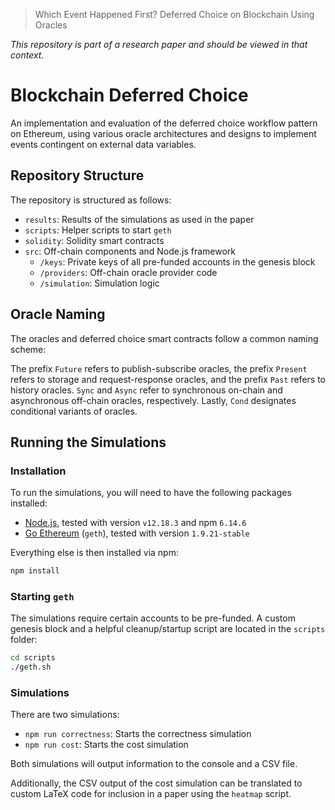 > Which Event Happened First? Deferred Choice on Blockchain Using Oracles

*This repository is part of a research paper and should be viewed in that context.*

# Blockchain Deferred Choice

An implementation and evaluation of the deferred choice workflow pattern on Ethereum, using various oracle architectures and designs to implement events contingent on external data variables.

## Repository Structure
The repository is structured as follows:

- `results`: Results of the simulations as used in the paper
- `scripts`: Helper scripts to start `geth`
- `solidity`: Solidity smart contracts
- `src`: Off-chain components and Node.js framework
  - `/keys`: Private keys of all pre-funded accounts in the genesis block
  - `/providers`: Off-chain oracle provider code
  - `/simulation`: Simulation logic

## Oracle Naming
The oracles and deferred choice smart contracts follow a common naming scheme:

The prefix `Future` refers to publish-subscribe oracles, the prefix `Present` refers to storage and request-response oracles, and the prefix `Past` refers to history oracles.
`Sync` and `Async` refer to synchronous on-chain and asynchronous off-chain oracles, respectively.
Lastly, `Cond` designates conditional variants of oracles.

## Running the Simulations

### Installation
To run the simulations, you will need to have the following packages installed:

- [Node.js](https://nodejs.org/en/download/), tested with version `v12.18.3` and npm `6.14.6`
- [Go Ethereum](https://geth.ethereum.org/downloads/) (`geth`), tested with version `1.9.21-stable`

Everything else is then installed via npm:

```bash
npm install
```

### Starting `geth`
The simulations require certain accounts to be pre-funded.
A custom genesis block and a helpful cleanup/startup script are located in the `scripts` folder:

```bash
cd scripts
./geth.sh
```

### Simulations
There are two simulations:

- `npm run correctness`: Starts the correctness simulation
- `npm run cost`: Starts the cost simulation

Both simulations will output information to the console and a CSV file.

Additionally, the CSV output of the cost simulation can be translated to custom LaTeX code for inclusion in a paper using the `heatmap` script.
